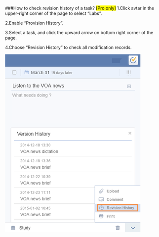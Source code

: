 ###How to check revision history of a task? <mark>[Pro only]</mark>
1.Click avtar in the upper-right corner of the page to select “Labs”.

2.Enable “Provision History”.

3.Select a task, and click the upward arrow on bottom right corner of the page.

4.Choose “Revision History” to check all modification records.

![](../images/revision.png)

